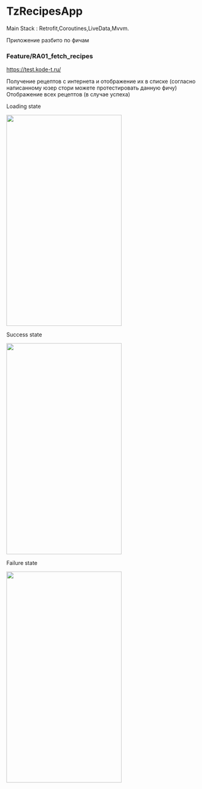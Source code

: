 # TzRecipesApp

Main Stack : Retrofit,Coroutines,LiveData,Mvvm. <br/>

Приложение разбито по фичам

### Feature/RA01_fetch_recipes<br/>

https://test.kode-t.ru/

Получение рецептов с интернета и отображение их в списке (согласно написанному юзер стори можете протестировать данную фичу) <br/>
Отображение всех рецептов (в случае успеха)<br/>

Loading state

<img src="https://firebasestorage.googleapis.com/v0/b/testprojectforexample.appspot.com/o/progress_state.jpg?alt=media&token=c1d5a7c3-e4bb-443a-ad74-8dc2376d39fd" width="300" height="550"/>

Success state

<img src="https://firebasestorage.googleapis.com/v0/b/testprojectforexample.appspot.com/o/main_screen.jpg?alt=media&token=a36fa42a-cea6-43bc-96ba-962457999c48" width="300" height="550"/>

Failure state

<img src="https://firebasestorage.googleapis.com/v0/b/testprojectforexample.appspot.com/o/main_error.jpg?alt=media&token=5f5cdf8f-93ea-474a-b7ab-41d69aaeedfc" width="300" height="550"/>

